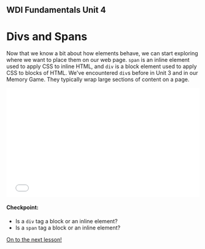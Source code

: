 **WDI Fundamentals Unit 4**
---
# Divs and Spans

Now that we know a bit about how elements behave, we can start exploring where we want to place them on our web page. `span` is an inline element used to apply CSS to inline HTML, and `div` is a block element used to apply CSS to blocks of HTML. We've encountered `div`s before in Unit 3 and in our Memory Game. They typically wrap large sections of content on a page.

<div class="wistia_responsive_padding" style="padding:56.25% 0 0 0;position:relative;"><div class="wistia_responsive_wrapper" style="height:100%;left:0;position:absolute;top:0;width:100%;"><iframe src="//fast.wistia.net/embed/iframe/34jr20yvus?seo=false&videoFoam=true" allowtransparency="true" frameborder="0" scrolling="no" class="wistia_embed" name="wistia_embed" allowfullscreen mozallowfullscreen webkitallowfullscreen oallowfullscreen msallowfullscreen width="100%" height="100%"></iframe></div></div>
<script src="//fast.wistia.net/assets/external/E-v1.js" async></script>

#### Checkpoint:

* Is a `div` tag a block or an inline element?
* Is a `span` tag a block or an inline element?

[On to the next lesson!](03_lesson.md)
